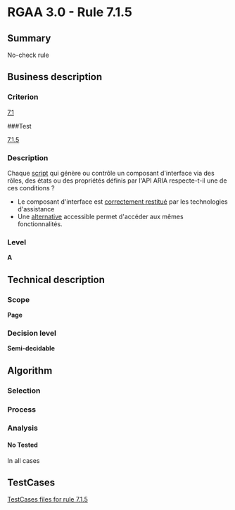 # RGAA 3.0 -  Rule 7.1.5

## Summary

No-check rule

## Business description

### Criterion

[7.1](http://disic.github.io/rgaa_referentiel_en/RGAA3.0_Criteria_English_version_v1.html#crit-7-1)

###Test

[7.1.5](http://disic.github.io/rgaa_referentiel_en/RGAA3.0_Criteria_English_version_v1.html#test-7.1.5)

### Description

Chaque <a href="http://references.modernisation.gouv.fr/referentiel-technique-0#mScript">script</a> qui g&eacute;n&egrave;re ou contr&ocirc;le un composant d'interface via des r&ocirc;les, des &eacute;tats ou des propri&eacute;t&eacute;s d&eacute;finis par l'API ARIA respecte-t-il une de ces conditions ? 
 
 * Le composant d'interface est <a href="http://references.modernisation.gouv.fr/referentiel-technique-0#mRestitutionCorrecte"></a><a href="http://references.modernisation.gouv.fr/referentiel-technique-0#mRestitutionCorrecte">correctement restitu&eacute;</a> par les technologies d'assistance 
 * Une <a href="http://references.modernisation.gouv.fr/referentiel-technique-0#mAltScript">alternative</a> accessible permet d'acc&eacute;der aux m&ecirc;mes fonctionnalit&eacute;s. 


### Level

**A**

## Technical description

### Scope

**Page**

### Decision level

**Semi-decidable**

## Algorithm

### Selection

### Process

### Analysis

#### No Tested 

In all cases



##  TestCases 

[TestCases files for rule 7.1.5](https://github.com/Asqatasun/Asqatasun/tree/master/rules/rules-rgaa3.0/src/test/resources/testcases/rgaa30/Rgaa30Rule070105/) 



